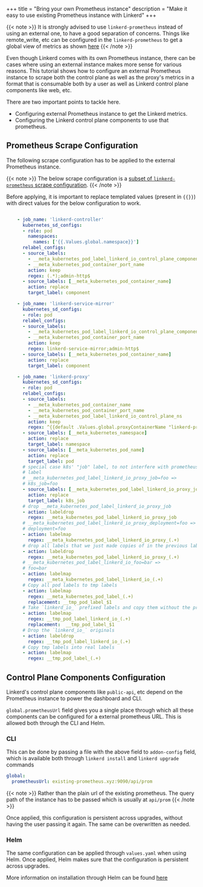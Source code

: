 +++
title = "Bring your own Prometheus instance"
description = "Make it easy to use existing Prometheus instance with Linkerd"
+++

{{< note >}}
It is strongly advised to use `linkerd-prometheus` instead of using an external
one, to have a good separation of concerns. Things like remote_write, etc can be
configured in the `linkerd-prometheus` to get a global view of metrics as
shown [here](https://linkerd.io/2/tasks/exporting-metrics/)
{{< /note >}}

Even though Linkerd comes with its own Prometheus instance, there can be cases
where using an external instance makes more sense for various reasons.
This tutorial shows how to configure an external Prometheus instance to scrape both
the control plane as well as the proxy's metrics in a format that is consumable
both by a user as well as Linkerd control plane components like web, etc.

There are two important points to tackle here.

- Configuring external Prometheus instance to get the Linkerd metrics.
- Configuring the Linkerd control plane components to use that prometheus.

## Prometheus Scrape Configuration

The following scrape configuration has to be applied to the external
Prometheus instance.

{{< note >}}
The below scrape configuration is a [subset of `linkerd-prometheus` scrape configuration](https://github.com/linkerd/linkerd2/blob/main/charts/add-ons/prometheus/templates/prometheus.yaml#L27).
{{< /note >}}

Before applying, it is important to replace templated values (present in `{{}}`)
with direct values for the below configuration to work.

```yaml

    - job_name: 'linkerd-controller'
      kubernetes_sd_configs:
      - role: pod
        namespaces:
          names: ['{{.Values.global.namespace}}']
      relabel_configs:
      - source_labels:
        - __meta_kubernetes_pod_label_linkerd_io_control_plane_component
        - __meta_kubernetes_pod_container_port_name
        action: keep
        regex: (.*);admin-http$
      - source_labels: [__meta_kubernetes_pod_container_name]
        action: replace
        target_label: component

    - job_name: 'linkerd-service-mirror'
      kubernetes_sd_configs:
      - role: pod
      relabel_configs:
      - source_labels:
        - __meta_kubernetes_pod_label_linkerd_io_control_plane_component
        - __meta_kubernetes_pod_container_port_name
        action: keep
        regex: linkerd-service-mirror;admin-http$
      - source_labels: [__meta_kubernetes_pod_container_name]
        action: replace
        target_label: component

    - job_name: 'linkerd-proxy'
      kubernetes_sd_configs:
      - role: pod
      relabel_configs:
      - source_labels:
        - __meta_kubernetes_pod_container_name
        - __meta_kubernetes_pod_container_port_name
        - __meta_kubernetes_pod_label_linkerd_io_control_plane_ns
        action: keep
        regex: ^{{default .Values.global.proxyContainerName "linkerd-proxy" .Values.global.proxyContainerName}};linkerd-admin;{{.Values.global.namespace}}$
      - source_labels: [__meta_kubernetes_namespace]
        action: replace
        target_label: namespace
      - source_labels: [__meta_kubernetes_pod_name]
        action: replace
        target_label: pod
      # special case k8s' "job" label, to not interfere with prometheus' "job"
      # label
      # __meta_kubernetes_pod_label_linkerd_io_proxy_job=foo =>
      # k8s_job=foo
      - source_labels: [__meta_kubernetes_pod_label_linkerd_io_proxy_job]
        action: replace
        target_label: k8s_job
      # drop __meta_kubernetes_pod_label_linkerd_io_proxy_job
      - action: labeldrop
        regex: __meta_kubernetes_pod_label_linkerd_io_proxy_job
      # __meta_kubernetes_pod_label_linkerd_io_proxy_deployment=foo =>
      # deployment=foo
      - action: labelmap
        regex: __meta_kubernetes_pod_label_linkerd_io_proxy_(.+)
      # drop all labels that we just made copies of in the previous labelmap
      - action: labeldrop
        regex: __meta_kubernetes_pod_label_linkerd_io_proxy_(.+)
      # __meta_kubernetes_pod_label_linkerd_io_foo=bar =>
      # foo=bar
      - action: labelmap
        regex: __meta_kubernetes_pod_label_linkerd_io_(.+)
      # Copy all pod labels to tmp labels
      - action: labelmap
        regex: __meta_kubernetes_pod_label_(.+)
        replacement: __tmp_pod_label_$1
      # Take `linkerd_io_` prefixed labels and copy them without the prefix
      - action: labelmap
        regex: __tmp_pod_label_linkerd_io_(.+)
        replacement:  __tmp_pod_label_$1
      # Drop the `linkerd_io_` originals
      - action: labeldrop
        regex: __tmp_pod_label_linkerd_io_(.+)
      # Copy tmp labels into real labels
      - action: labelmap
        regex: __tmp_pod_label_(.+)
```

## Control Plane Components Configuration

Linkerd's control plane components like `public-api`, etc depend
on the Prometheus instance to power the dashboard and CLI.

`global.prometheusUrl` field gives you a single place through
which all these components can be configured for a external prometheus URL.
This is allowed both through the CLI and Helm.

### CLI

This can be done by passing a file with the above field to `addon-config` field,
which is available both through `linkerd install` and `linkerd upgrade` commands

```yaml
global:
  prometheusUrl: existing-prometheus.xyz:9090/api/prom
```

{{< note >}}
Rather than the plain url of the existing prometheus. The query path of the
instance has to be passed which is usually at `api/prom`
{{< /note >}}

Once applied, this configuration is persistent across upgrades, without having
the user passing it again. The same can be overwritten as needed.

### Helm

The same configuration can be applied through `values.yaml` when using Helm.
Once applied, Helm makes sure that the configuration is
persistent across upgrades.

More information on installation through Helm can be found
[here](https://linkerd.io/2/tasks/install-helm/index.html)
